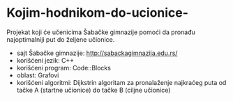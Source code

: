 # Kojim-hodnikom-do-ucionice-
Projekat koji će učenicima Šabačke gimnazije pomoći da pronađu najoptimalniji put do željene učionice. 
- sajt Šabačke gimnazije: http://sabackagimnazija.edu.rs/
- korišćeni jezik: C++
- korišćeni program: Code::Blocks
- oblast: Grafovi
- korišćeni algoritmi: Dijkstrin algoritam za pronalaženje najkraćeg puta od tačke A (startne učionice) do tačke B (ciljne učionice)

